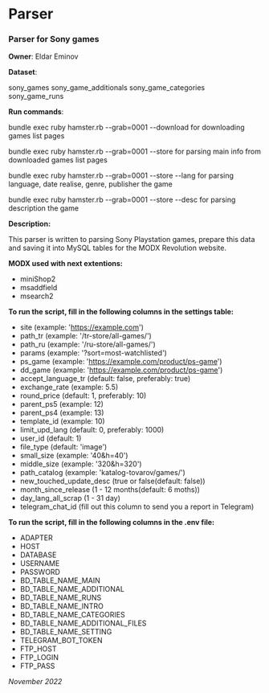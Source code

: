 # Parser
### Parser for Sony games

**Owner**: Eldar Eminov

**Dataset**:

sony_games
sony_game_additionals
sony_game_categories
sony_game_runs

**Run commands**:

bundle exec ruby hamster.rb --grab=0001 --download for downloading games list pages

bundle exec ruby hamster.rb --grab=0001 --store for parsing main info from downloaded games list pages

bundle exec ruby hamster.rb --grab=0001 --store --lang for parsing language, date realise, genre, publisher the game

bundle exec ruby hamster.rb --grab=0001 --store --desc  for parsing description the game

**Description:**

This parser is written to parsing Sony Playstation games, prepare
this data and saving it into MySQL tables for the MODX Revolution website.

**MODX used with next extentions:**
- miniShop2
- msaddfield
- msearch2

**To run the script, fill in the following columns in the settings table:**

- site                    (example: 'https://example.com')
- path_tr                 (example: '/tr-store/all-games/')
- path_ru                 (example: '/ru-store/all-games/')
- params                  (example: '?sort=most-watchlisted')
- ps_game                 (example: 'https://example.com/product/ps-game')
- dd_game                 (example: 'https://example.com/product/ps-game')
- accept_language_tr      (default: false, preferably: true)
- exchange_rate           (example: 5.5)
- round_price             (default: 1, preferably: 10)
- parent_ps5              (example: 12)
- parent_ps4              (example: 13)
- template_id             (example: 10)
- limit_upd_lang          (default: 0, preferably: 1000)
- user_id                 (default: 1)
- file_type               (default: 'image')
- small_size              (example: '40&h=40')
- middle_size             (example: '320&h=320')
- path_catalog            (example: 'katalog-tovarov/games/')
- new_touched_update_desc (true or false(default: false))
- month_since_release     (1 - 12 months(default: 6 moths))
- day_lang_all_scrap      (1 - 31 day)
- telegram_chat_id        (fill out this column to send you a report in Telegram)

**To run the script, fill in the following columns in the .env file:**

- ADAPTER
- HOST
- DATABASE
- USERNAME
- PASSWORD
- BD_TABLE_NAME_MAIN
- BD_TABLE_NAME_ADDITIONAL
- BD_TABLE_NAME_RUNS
- BD_TABLE_NAME_INTRO
- BD_TABLE_NAME_CATEGORIES
- BD_TABLE_NAME_ADDITIONAL_FILES
- BD_TABLE_NAME_SETTING
- TELEGRAM_BOT_TOKEN
- FTP_HOST
- FTP_LOGIN
- FTP_PASS

_November 2022_
